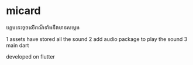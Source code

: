 # micard

ហ្គេមនេះចុចលើពណ៏ទាំងនឹងមានសម្លេង

1 assets have stored all the sound 
2 add audio package to play the sound 
3 main dart 

developed on flutter 

